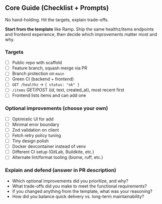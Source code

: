 ## Core Guide (Checklist + Prompts)

No hand-holding. Hit the targets, explain trade-offs.

**Start from the template** like Ramp. Ship the same healthz/items endpoints and frontend experience, then decide which improvements matter most and why.

### Targets

- [ ] Public repo with scaffold
- [ ] Feature branch, squash merge via PR
- [ ] Branch protection on `main`
- [ ] Green CI (backend + frontend)
- [ ] `GET /healthz` → `{ status: "ok" }`
- [ ] `/items` GET/POST (id, text, created_at), most recent first
- [ ] Frontend lists items and can add one

### Optional improvements (choose your own)

- [ ] Optimistic UI for add
- [ ] Minimal error boundary
- [ ] Zod validation on client
- [ ] Fetch retry policy tuning
- [ ] Tiny design polish
- [ ] Docker devcontainer instead of venv
- [ ] Different CI setup (GitLab, Buildkite, etc.)
- [ ] Alternate lint/format tooling (biome, ruff, etc.)

### Explain and defend (answer in PR description)

- Which optional improvements did you prioritize, and why?
- What trade-offs did you make to meet the functional requirements?
- If you changed anything from the template, what was your reasoning?
- How did you balance quick delivery vs. long-term maintainability?


